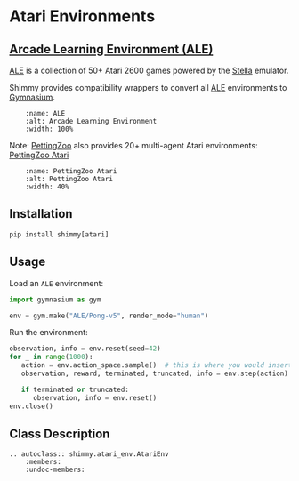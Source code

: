 # Atari Environments

## [Arcade Learning Environment (ALE)](https://github.com/mgbellemare/Arcade-Learning-Environment)

[ALE](https://github.com/mgbellemare/Arcade-Learning-Environment) is a collection of 50+ Atari 2600 games powered by the [Stella](https://stella-emu.github.io/) emulator.

Shimmy provides compatibility wrappers to convert all [ALE](https://github.com/mgbellemare/Arcade-Learning-Environment) environments to [Gymnasium](https://gymnasium.farama.org/).

```{figure} /_static/img/ALE.png
    :name: ALE
    :alt: Arcade Learning Environment
    :width: 100%
```

Note: [PettingZoo](https://pettingzoo.farama.org/) also provides 20+ multi-agent Atari environments: [PettingZoo Atari](https://pettingzoo.farama.org/environments/atari/)

```{figure} https://pettingzoo.farama.org/_images/atari_double_dunk.gif
    :name: PettingZoo Atari
    :alt: PettingZoo Atari
    :width: 40%
```

## Installation
```
pip install shimmy[atari]
```

## Usage
Load an `ALE` environment:
```python
import gymnasium as gym

env = gym.make("ALE/Pong-v5", render_mode="human")
```

Run the environment:
```python
observation, info = env.reset(seed=42)
for _ in range(1000):
   action = env.action_space.sample()  # this is where you would insert your policy
   observation, reward, terminated, truncated, info = env.step(action)

   if terminated or truncated:
      observation, info = env.reset()
env.close()
```

## Class Description
```{eval-rst}
.. autoclass:: shimmy.atari_env.AtariEnv
    :members:
    :undoc-members:
```
